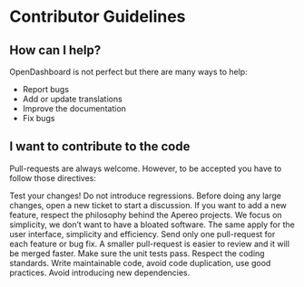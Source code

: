 # Contributor Guidelines
## How can I help?
OpenDashboard is not perfect but there are many ways to help:

- Report bugs
- Add or update translations
- Improve the documentation
- Fix bugs

## I want to contribute to the code
Pull-requests are always welcome. However, to be accepted you have to follow those directives:

Test your changes! Do not introduce regressions.
Before doing any large changes, open a new ticket to start a discussion.
If you want to add a new feature, respect the philosophy behind the Apereo projects. We focus on simplicity, we don’t want to have a bloated software.
The same apply for the user interface, simplicity and efficiency.
Send only one pull-request for each feature or bug fix.
A smaller pull-request is easier to review and it will be merged faster.
Make sure the unit tests pass.
Respect the coding standards.
Write maintainable code, avoid code duplication, use good practices.
Avoid introducing new dependencies.